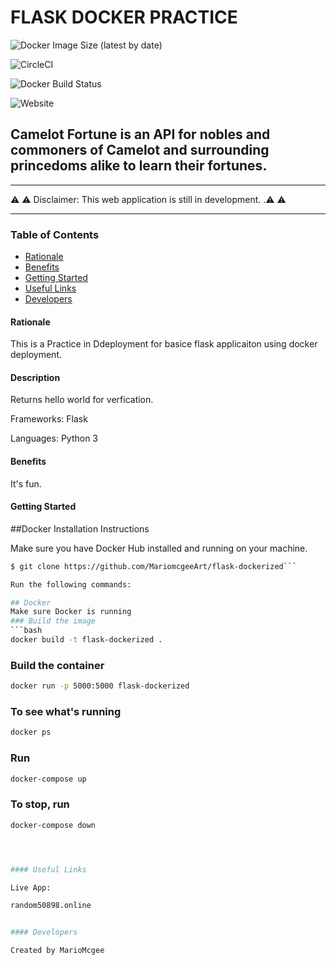 <!-- Headings -->
# **FLASK DOCKER PRACTICE**

![Docker Image Size (latest by date)](https://img.shields.io/docker/image-size/teknofage/camelot-fortune?sort=date&style=for-the-badge)

![CircleCI](https://img.shields.io/circleci/build/github/teknofage/Camelot-Fortune?style=for-the-badge)

![Docker Build Status](https://img.shields.io/docker/build/teknofage/camelot-fortune?style=for-the-badge)

![Website](https://img.shields.io/website?down_color=light%20grey&down_message=offline&style=for-the-badge&up_color=green&up_message=online&url=https%3A%2F%2Fcamelot-fortune.dev.teknofage.com)

## Camelot Fortune is an API for nobles and commoners of Camelot and surrounding princedoms alike to learn their fortunes.

___

⚠️ ⚠️ Disclaimer: This web application is still in development. 
.⚠️ ⚠️ 
___


### Table of Contents

* [Rationale](#Rationale)
* [Benefits](#Benefits)
* [Getting Started](#Getting_Started)
* [Useful Links](#Useful_Links)
* [Developers](#Developers)


#### Rationale

This is a Practice in Ddeployment for basice flask applicaiton using docker deployment.


#### Description

Returns hello world for verfication.


Frameworks: Flask 

Languages: Python 3


#### Benefits

It's fun.


#### Getting Started

##Docker Installation Instructions

Make sure you have Docker Hub installed and running on your machine.

```bash
$ git clone https://github.com/MariomcgeeArt/flask-dockerized```

Run the following commands:

## Docker
Make sure Docker is running
### Build the image
```bash
docker build -t flask-dockerized .
```
### Build the container
```bash
docker run -p 5000:5000 flask-dockerized
```
### To see what's running
```bash
docker ps
```
### Run
```bash
docker-compose up
```
### To stop, run
```bash
docker-compose down




#### Useful Links

Live App: 

random50898.online


#### Developers

Created by MarioMcgee
